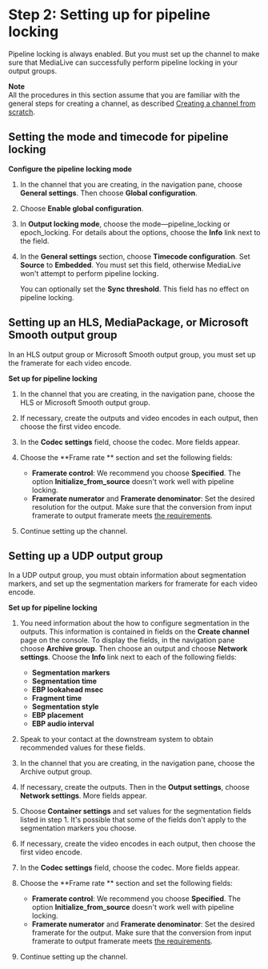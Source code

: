# Step 2: Setting up for pipeline locking<a name="pipeline-locking-set-up"></a>

Pipeline locking is always enabled\. But you must set up the channel to make sure that MediaLive can successfully perform pipeline locking in your output groups\.

**Note**  
All the procedures in this section assume that you are familiar with the general steps for creating a channel, as described [Creating a channel from scratch](creating-channel-scratch.md)\.

## Setting the mode and timecode for pipeline locking<a name="pipeline-locking-mode"></a>

**Configure the pipeline locking mode**

1. In the channel that you are creating, in the navigation pane, choose **General settings**\. Then choose **Global configuration**\.

1. Choose **Enable global configuration**\.

1. In **Output locking mode**, choose the mode—pipeline\_locking or epoch\_locking\. For details about the options, choose the **Info** link next to the field\.

1. In the **General settings** section, choose **Timecode configuration**\. Set **Source** to **Embedded**\. You must set this field, otherwise MediaLive won't attempt to perform pipeline locking\.

   You can optionally set the **Sync threshold**\. This field has no effect on pipeline locking\.

## Setting up an HLS, MediaPackage, or Microsoft Smooth output group<a name="pipeline-locking-outputgroups"></a>

In an HLS output group or Microsoft Smooth output group, you must set up the framerate for each video encode\. 

**Set up for pipeline locking**

1. In the channel that you are creating, in the navigation pane, choose the HLS or Microsoft Smooth output group\.

1. If necessary, create the outputs and video encodes in each output, then choose the first video encode\.

1. In the **Codec settings** field, choose the codec\. More fields appear\.

1. Choose the **Frame rate ** section and set the following fields:
   + **Framerate control**: We recommend you choose **Specified**\. The option **Initialize\_from\_source** doesn't work well with pipeline locking\.
   + **Framerate numerator** and **Framerate denominator**: Set the desired resolution for the output\. Make sure that the conversion from input framerate to output framerate meets [the requirements](pipeline-locking-verify-input.md)\.

1. Continue setting up the channel\.

## Setting up a UDP output group<a name="pipeline-locking-udp"></a>

In a UDP output group, you must obtain information about segmentation markers, and set up the segmentation markers for framerate for each video encode\.

**Set up for pipeline locking**

1. You need information about the how to configure segmentation in the outputs\. This information is contained in fields on the **Create channel** page on the console\. To display the fields, in the navigation pane choose **Archive group**\. Then choose an output and choose **Network settings**\. Choose the **Info** link next to each of the following fields: 
   + **Segmentation markers**
   + **Segmentation time**
   + **EBP lookahead msec**
   + **Fragment time**
   + **Segmentation style**
   + **EBP placement**
   + **EBP audio interval**

1. Speak to your contact at the downstream system to obtain recommended values for these fields\. 

1. In the channel that you are creating, in the navigation pane, choose the Archive output group\.

1. If necessary, create the outputs\. Then in the **Output settings**, choose **Network settings**\. More fields appear\.

1. Choose **Container settings** and set values for the segmentation fields listed in step 1\. It's possible that some of the fields don't apply to the segmentation markers you choose\.

1. If necessary, create the video encodes in each output, then choose the first video encode\.

1. In the **Codec settings** field, choose the codec\. More fields appear\.

1. Choose the **Frame rate ** section and set the following fields:
   + **Framerate control**: We recommend you choose **Specified**\. The option **Initialize\_from\_source** doesn't work well with pipeline locking\.
   + **Framerate numerator** and **Framerate denominator**: Set the desired framerate for the output\. Make sure that the conversion from input framerate to output framerate meets [the requirements](pipeline-locking-verify-input.md)\.

1. Continue setting up the channel\.